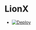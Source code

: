 # LionX
- [![Deploy](https://www.herokucdn.com/deploy/button.svg)](https://heroku.com/deploy?template=https://github.com/TeamLionX/LionX)

